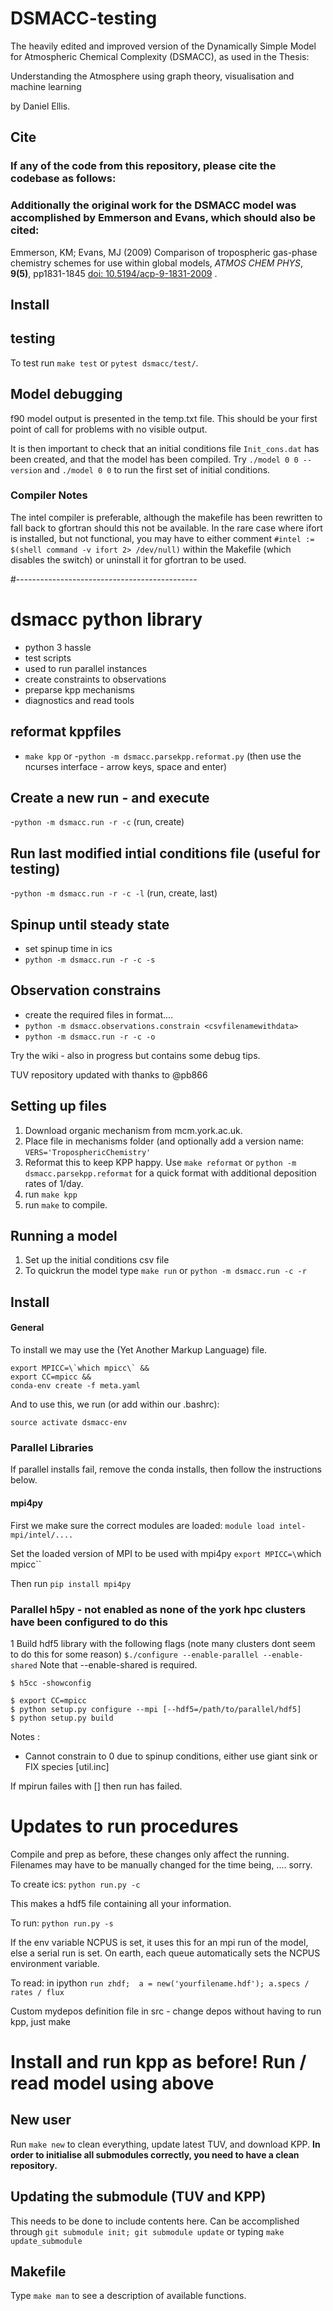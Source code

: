# DSMACC-testing

The heavily edited and improved version of the Dynamically Simple Model for Atmospheric Chemical
Complexity (DSMACC), as used in the Thesis:

Understanding the Atmosphere using graph theory, visualisation and machine learning 

by Daniel Ellis. 


## Cite
### If any of the code from this repository, please cite the codebase as follows:
<pending final changes to be made>

### Additionally the original work for the DSMACC model was accomplished by Emmerson and Evans, which should also be cited:

Emmerson, KM; Evans, MJ (2009) Comparison of tropospheric gas-phase
chemistry schemes for use within global models, *ATMOS CHEM PHYS*,
**9(5)**, pp1831-1845 [doi:
10.5194/acp-9-1831-2009](http://dx.doi.org/10.5194/acp-9-1831-2009) .




## Install




## testing
To test run `make test` or `pytest dsmacc/test/`. 



## Model debugging
f90 model output is presented in the temp.txt file. This should be your first point of call for problems with no visible output. 

It is then important to check that an initial conditions file `Init_cons.dat` has been created, and that the model has been compiled. Try `./model 0 0 --version` and `./model 0 0` to run the first set of initial conditions. 



### Compiler Notes
The intel compiler is preferable, although the makefile has been rewritten to fall back to gfortran should this not be available. In the rare case where ifort is installed, but not functional, you may have to either comment `#intel := $(shell command -v ifort 2> /dev/null)` within the Makefile (which disables the switch) or uninstall it for gfortran to be used. 






#---------------------------------------------



# dsmacc python library 
- python 3 hassle
- test scripts
- used to run parallel instances
- create constraints to observations
- preparse kpp mechanisms
- diagnostics and read tools



## reformat kppfiles
- `make kpp`
or 
-`python -m dsmacc.parsekpp.reformat.py`
(then use the ncurses interface - arrow keys, space and enter)

## Create a new run - and execute
-`python -m dsmacc.run -r -c`
(run, create)

## Run last modified intial conditions file (useful for testing)
-`python -m dsmacc.run -r -c -l`
(run, create, last)

## Spinup until steady state
- set spinup time in ics
- `python -m dsmacc.run -r -c -s`


## Observation constrains
- create the required files in format.... 
- `python -m dsmacc.observations.constrain <csvfilenamewithdata>`
- `python -m dsmacc.run -r -c -o`
























Try the wiki - also in progress but contains some debug tips.





TUV repository updated with thanks to @pb866

## Setting up files
1. Download organic mechanism from mcm.york.ac.uk. 
2. Place file in mechanisms folder (and optionally add a version name: `VERS='TroposphericChemistry'`
3. Reformat this to keep KPP happy. Use `make reformat` or `python -m dsmacc.parsekpp.reformat` for a quick format with additional deposition rates of 1/day.
4. run `make kpp`
5. run `make` to compile.

## Running a model
1. Set up the initial conditions csv file
2. To quickrun the model type `make run` or `python -m dsmacc.run -c -r`



## Install

#### General
To install we may use the (Yet Another Markup Language) file.

```
export MPICC=\`which mpicc\` &&
export CC=mpicc &&
conda-env create -f meta.yaml
```

And to use this, we run (or add within our .bashrc):

`source activate dsmacc-env`


### Parallel Libraries

If parallel installs fail, remove the conda installs, then follow the instructions below.

#### mpi4py
First we make sure the correct modules are loaded:
`module load intel-mpi/intel/....`

Set the loaded version of MPI to be used with mpi4py
`export MPICC=\`which mpicc\``

Then run `pip install mpi4py`

### Parallel h5py - not enabled as none of the york hpc clusters have been configured to do this 
1 Build hdf5 library with the following flags (note many clusters dont seem to do this for some reason)
`$./configure --enable-parallel --enable-shared`
Note that --enable-shared is required.

```
$ h5cc -showconfig
```

```
$ export CC=mpicc
$ python setup.py configure --mpi [--hdf5=/path/to/parallel/hdf5]
$ python setup.py build
```

Notes :
- Cannot constrain to 0 due to spinup conditions, either use giant sink
or FIX species [util.inc]





If mpirun failes with [] then run has failed.



# Updates to run procedures
Compile and prep as before, these changes only affect the running.
Filenames may have to be manually changed for the time being, .... sorry.

To create ics: `python run.py -c`

This makes a hdf5 file containing all your information.


To run: `python run.py -s`

If the env variable NCPUS is set, it uses this for an mpi run of the model, else a serial run is set. On earth, each queue automatically  sets the NCPUS environment variable.

To read: in ipython `run zhdf;  a = new('yourfilename.hdf'); a.specs / rates / flux`



Custom mydepos definition file in src - change depos without having to run kpp, just make

# Install and run kpp as before! Run / read model using above

## New user
Run `make new` to clean everything, update latest TUV, and download KPP. __In order to
initialise all submodules correctly, you need to have a clean repository.__

## Updating the submodule (TUV and KPP)
This needs to be done to include contents here.
Can be accomplished through `git submodule init;
git submodule update` or typing `make update_submodule`



## Makefile
Type `make man` to see a description of available functions.

